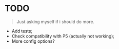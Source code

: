 # TODO

> Just asking myself if i should do more.

- Add tests;
- Check compatibility with P5 (actually not working);
- More config options?

